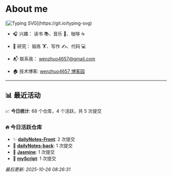 # About me
[![Typing SVG](https://readme-typing-svg.demolab.com?font=Fira+Code&size=15&pause=1000&color=F72F80&width=435&lines=%E6%88%91%E6%98%AF%E4%B8%80%E4%B8%AA%E9%97%B2%E6%95%A3%E4%BA%BA%E5%91%98%EF%BC%8C%E6%97%A0%E6%89%80%E4%BA%8B%E4%BA%8B%E5%8D%B4%E5%8F%88%E5%BF%99%E7%A2%8C%E6%97%A0%E6%AF%94%E6%98%AF%E6%88%91%E7%9A%84%E6%9C%80%E4%BD%B3%E4%BB%A3%E8%A8%80!)](https://git.io/typing-svg)

- 🎧 兴趣： 读书 📚、音乐 🎵、咖啡 ☕  
- 🧪 研究： 锻炼 🏋️、写作 ✍️、代码 💻  

- 📬 联系我： wenzhuo4657@gmail.com  
- 🏠 技术博客:  [wenzhuo4657 博客园](https://www.cnblogs.com/wenzhuo4657)
---

## 📊 最近活动

📈 **今日统计**: 68 个仓库，4 个活跃，共 5 次提交

### 🔥 今日活跃仓库

- ✨ **[dailyNotes-Front](https://github.com/wenzhuo4657/dailyNotes-Front)**: 2 次提交
- 📝 **[dailyNotes-back](https://github.com/wenzhuo4657/dailyNotes-back)**: 1 次提交
- 📝 **[Jasmine](https://github.com/wenzhuo4657/Jasmine)**: 1 次提交
- 📝 **[myScript](https://github.com/wenzhuo4657/myScript)**: 1 次提交


*最后更新: 2025-10-26 08:26:31*
